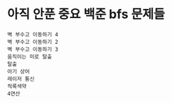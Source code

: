 
# 아직 안푼 중요 백준 bfs 문제들
```
벽 부수고 이동하기 4
벽 부수고 이동하기 2
벽 부수고 이동하기 3
움직이는 미로 탈출
탈출
아기 상어
레이저 통신
적록색약
4연산
```
